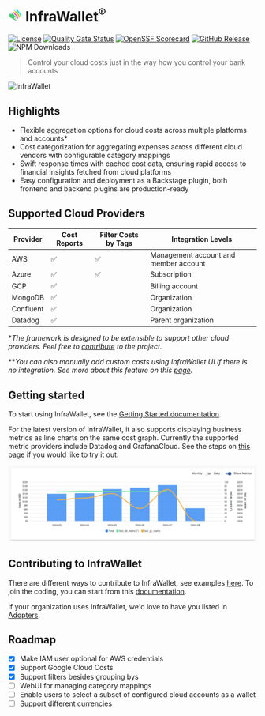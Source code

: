 <h1>
  <img style="height: 1em;" src="./plugins/infrawallet/docs/images/iw_logo.png" alt="logo" title="InfraWallet">
  InfraWallet<sup>®</sup>
</h1>

[![License](https://img.shields.io/badge/license-Apache%202.0-blue.svg)](https://opensource.org/licenses/Apache-2.0)
[![Quality Gate Status](https://sonarcloud.io/api/project_badges/measure?project=electrolux-oss_infrawallet&metric=alert_status)](https://sonarcloud.io/summary/new_code?id=electrolux-oss_infrawallet)
[![OpenSSF Scorecard](https://api.scorecard.dev/projects/github.com/electrolux-oss/infrawallet/badge)](https://scorecard.dev/viewer/?uri=github.com/electrolux-oss/infrawallet)
[![GitHub Release](https://img.shields.io/github/v/release/electrolux-oss/infrawallet)](https://github.com/electrolux-oss/infrawallet/releases)
![NPM Downloads](https://img.shields.io/npm/dm/%40electrolux-oss%2Fplugin-infrawallet)

> Control your cloud costs just in the way how you control your bank accounts

![InfraWallet](./plugins/infrawallet/docs/images/iw_demo.gif)

## Highlights

- Flexible aggregation options for cloud costs across multiple platforms and accounts\*
- Cost categorization for aggregating expenses across different cloud vendors with configurable category mappings
- Swift response times with cached cost data, ensuring rapid access to financial insights fetched from cloud platforms
- Easy configuration and deployment as a Backstage plugin, both frontend and backend plugins are production-ready

## Supported Cloud Providers

| Provider  | Cost Reports | Filter Costs by Tags | Integration Levels                    |
| --------- | ------------ | -------------------- | ------------------------------------- |
| AWS       | ✅           | ✅                   | Management account and member account |
| Azure     | ✅           | ✅                   | Subscription                          |
| GCP       | ✅           |                      | Billing account                       |
| MongoDB   | ✅           |                      | Organization                          |
| Confluent | ✅           |                      | Organization                          |
| Datadog   | ✅           |                      | Parent organization                   |

\*_The framework is designed to be extensible to support other cloud providers. Feel free to [contribute](./docs/contributing.md) to the project._

\*\*_You can also manually add custom costs using InfraWallet UI if there is no integration. See more about this feature on this [page](./docs/getting-started.md#custom-costs-management)._

## Getting started

To start using InfraWallet, see the [Getting Started documentation](./docs/getting-started.md).

For the latest version of InfraWallet, it also supports displaying business metrics as line charts on the same cost graph. Currently the supported metric providers include Datadog and GrafanaCloud. See the steps on [this page](./docs/integrate-business-metrics.md) if you would like to try it out.

![business-metrics](./docs/images/business_metrics_example.png)

## Contributing to InfraWallet

There are different ways to contribute to InfraWallet, see examples [here](https://medium.com/@infrawalletbox/contribute-to-infrawallet-5-ways-to-get-started-today-42051b8ff8c6). To join the coding, you can start from this [documentation](./docs/contributing.md).

If your organization uses InfraWallet, we'd love to have you listed in [Adopters](ADOPTERS.md).

## Roadmap

- [x] Make IAM user optional for AWS credentials
- [x] Support Google Cloud Costs
- [x] Support filters besides grouping bys
- [ ] WebUI for managing category mappings
- [ ] Enable users to select a subset of configured cloud accounts as a wallet
- [ ] Support different currencies

